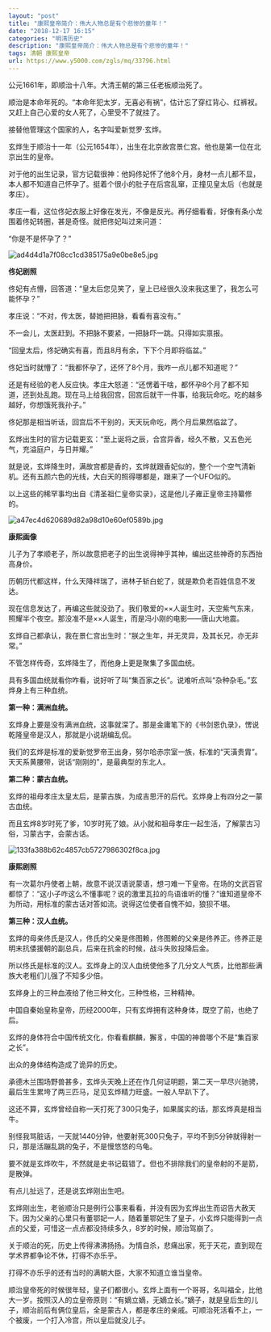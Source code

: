 ```yaml
---
layout: "post"
title: "康熙皇帝简介：伟大人物总是有个悲惨的童年！"
date: "2018-12-17 16:15"
categories: "明清历史"
description: "康熙皇帝简介：伟大人物总是有个悲惨的童年！"
tags: 清朝 康熙皇帝
url: https://www.y5000.com/zgls/mq/33796.html
---
```






公元1661年，即顺治十八年。大清王朝的第三任老板顺治死了。

顺治是本命年死的。“本命年犯太岁，无喜必有祸”，估计忘了穿红背心、红裤衩。又赶上自己心爱的女人死了，心里受不了就挂了。

接替他管理这个国家的人，名字叫爱新觉罗·玄烨。

玄烨生于顺治十一年（公元1654年），出生在北京故宫景仁宫。他也是第一位在北京出生的皇帝。

对于他的出生记录，官方记载很神：他妈佟妃怀了他8个月，身材一点儿都不显，本人都不知道自己怀孕了。挺着个很小的肚子在后宫乱窜，正撞见皇太后（也就是孝庄）。

孝庄一看，这位佟妃衣服上好像在发光，不像是反光。再仔细看看，好像有条小龙围着佟妃转圈，甚是奇怪。就把佟妃叫过来问道：

“你是不是怀孕了？”

![ad4d4d1a7f08cc1cd385175a9e0be8e5.jpg](https://img.y5000.com/uploads/allimg/180929/ad4d4d1a7f08cc1cd385175a9e0be8e5.jpg)

 **佟妃剧照**

佟妃有点懵，回答道：“皇太后您见笑了，皇上已经很久没来我这里了，我怎么可能怀孕？”

孝庄说：“不对，传太医，替她把把脉，看看有喜没有。”

不一会儿，太医赶到。不把脉不要紧，一把脉吓一跳。只得如实禀报。

“回皇太后，佟妃确实有喜，而且8月有余，下下个月即将临盆。”

佟妃当时就懵了：“我都怀孕了，还怀了8个月，我咋一点儿都不知道呢？”

还是有经验的老人反应快。孝庄大怒道：“还愣着干啥，都怀孕8个月了都不知道，还到处乱跑。现在马上给我回宫，回宫后就干一件事，给我玩命吃。吃的越多越好，你想饿死我孙子。”

佟妃那是相当听话，回宫后不干别的，天天玩命吃，两个月后果然临盆了。

玄烨出生时的官方记载更玄：“至上诞将之辰，合宫异香，经久不散，又五色光气，充溢庭户，与日并耀。”

就是说，玄烨降生时，满故宫都是香的，玄烨就跟香妃似的，整个一个空气清新机。还有五颜六色的光线，大白天的照得哪都是，跟来了一个UFO似的。

以上这些的稀罕事均出自《清圣祖仁皇帝实录》，这是他儿子雍正皇帝主持纂修的。

![a47ec4d620689d82a98d10e60ef0589b.jpg](https://img.y5000.com/uploads/allimg/180929/a47ec4d620689d82a98d10e60ef0589b.jpg)

 **康熙画像**

儿子为了孝顺老子，所以故意把老子的出生说得神乎其神，编出这些神奇的东西抬高身价。

历朝历代都这样，什么天降祥瑞了，进林子斩白蛇了，就是欺负老百姓信息不发达。

现在信息发达了，再编这些就没劲了。我们敬爱的××人诞生时，天空紫气东来，照耀半个夜空。那没准不是××人诞生，而是冯小刚的电影——唐山大地震。

玄烨自己都承认，我在景仁宫出生时：“朕之生年，并无灵异，及其长兄，亦无非常。”

不管怎样传奇，玄烨降生了，而他身上更是聚集了多国血统。

具有多国血统就看你咋看，说好听了叫“集百家之长”。说难听点叫“杂种杂毛。”玄烨身上有三种血统。

 **第一种：满洲血统。**

玄烨身上要是没有满洲血统，这事就深了。那是金庸笔下的《书剑恩仇录》，愣说乾隆皇帝是汉人，那就是小说胡编乱侃。

我们的玄烨是标准的爱新觉罗帝王出身，努尔哈赤宗室一族，标准的“天潢贵胄”。天天系黄腰带，说话“刚刚的”，是最典型的东北人。

 **第二种：蒙古血统。**

玄烨的祖母孝庄太皇太后，是蒙古族，为成吉思汗的后代。玄烨身上有四分之一蒙古血统。

而且玄烨8岁时死了爹，10岁时死了娘。从小就和祖母孝庄一起生活，了解蒙古习俗，习蒙古字，会蒙古话。

![133fa388b62c4857cb5727986302f8ca.jpg](https://img.y5000.com/uploads/allimg/180929/133fa388b62c4857cb5727986302f8ca.jpg)

 **康熙剧照**

有一次葛尔丹使者上朝，故意不说汉语说蒙语，想刁难一下皇帝。在场的文武百官都惊了：“这小子咋这么不懂事呢？说的激里瓦拉的鸟语谁听的懂？”谁知道皇帝不为所动，用标准的蒙古话对答如流。说得这位使者自愧不如，狼狈不堪。

 **第三种：汉人血统。**

玄烨的母亲佟氏是汉人，佟氏的父亲是佟图赖，佟图赖的父亲是佟养正。佟养正是明末抗倭援朝的副总兵，后来在抗金的时候，战斗失败投降后金。

所以佟氏是标准的汉人。玄烨身上的汉人血统使他多了几分文人气质，比他那些满族大老粗们儿强了不知多少倍。

玄烨身上的三种血液给了他三种文化，三种性格，三种精神。

中国自秦始皇称皇帝，历经2000年，只有玄烨拥有这种身体，既空了前，也绝了后。

玄烨的身体符合中国传统文化，你看看麒麟，獬豸，中国的神兽哪个不是“集百家之长”。

出众的身体结构造成了诡异的历史。

承德木兰围场野兽甚多，玄烨头天晚上还在作几何证明题，第二天一早尽兴驰骋，最后生生累垮了两三匹马，足见玄烨精力旺盛。一般人早趴下了。

这还不算，玄烨曾经自称一天打死了300只兔子，如果属实的话，那玄烨真是相当牛。

别怪我骂脏话，一天就1440分钟，他要射死300只兔子，平均不到5分钟就得射一只，那是活蹦乱跳的兔子，不是慢悠悠的乌龟。

要不就是玄烨吹牛，不然就是史书记载错了。但也不排除我们的皇帝射的不是箭，是散弹。

有点儿扯远了，还是说玄烨刚出生吧。

玄烨刚出生，老爸顺治只是例行公事来看看，并没有因为玄烨出生而诏告大赦天下。因为父亲的心里只有董鄂妃一人，随着董鄂妃生了皇子，小玄烨只能得到一点点的父爱，可惜这一点点都没持续多久，8岁的时候，顺治驾崩了。

关于顺治的死，历史上传得沸沸扬扬。为情自杀，悲痛出家，死于天花，直到现在学术界都争论不休，打得不亦乐乎。

打得不亦乐乎的还有当时的满朝大臣，大家不知道立谁当皇帝。

顺治皇帝死的时候很年轻，皇子们都很小。玄烨上面有一个哥哥，名叫福全，比他大一岁。按照汉人的立皇帝原则：“有嫡立嫡，无嫡立长。”嫡子，就是皇后生的儿子，顺治前后有俩位皇后，全是蒙古人，都是孝庄的亲戚。可顺治死活看不上，一个被废，一个打入冷宫，所以皇后就没儿子。
